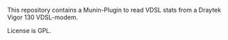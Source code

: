 This repository contains a Munin-Plugin to read VDSL stats from a Draytek Vigor 130 VDSL-modem.

License is GPL.
